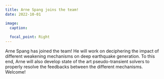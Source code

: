 ```yaml
---
title: Arne Spang joins the team!
date: 2022-10-01

image:
  caption: 
  
  focal_point: Right
---
```


<!--more-->

Arne Spang has joined the team! He will work on deciphering the impact of different weakening mechanisms on deep earthquake generation. To this end, Arne will also develop state of the art pseudo-transient solvers to properly resolve the feedbacks between the different mechanisms. Welcome!
  